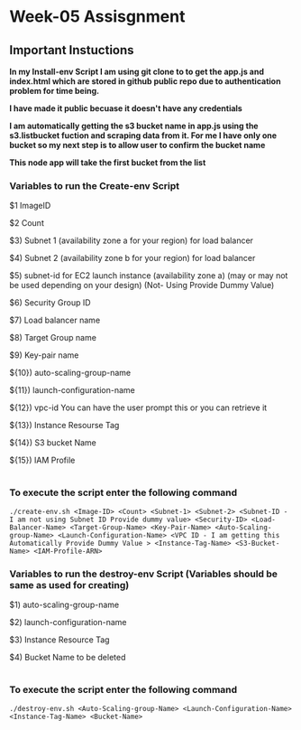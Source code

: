 # Week-05 Assisgnment

## Important Instuctions


**In my Install-env Script I am using git clone to to get the app.js and index.html which are stored in github public repo due to authentication problem for time being.**

**I have made it public becuase it doesn't have any credentials**

**I am automatically getting the s3 bucket name in app.js using the s3.listbucket fuction and scraping data from it. For me I have only one bucket so my next step is to allow user to confirm the bucket name**

**This node app will take the first bucket from the list**

### Variables to run the Create-env Script

 $1    ImageID

 $2    Count

 $3)	Subnet 1 (availability zone a for your region) for load balancer

 $4)	Subnet 2 (availability zone b for your region) for load balancer

 $5)	subnet-id for EC2 launch instance (availability zone a) (may or may not be used depending on your design) (Not- Using Provide Dummy Value)

 $6)	Security Group ID

 $7)	Load balancer name

 $8)	Target Group name

 $9)	Key-pair name

 ${10})	auto-scaling-group-name

 ${11})	launch-configuration-name

 ${12})	vpc-id You can have the user prompt this or you can retrieve it

 ${13}) Instance Resourse Tag
 
 ${14}) S3 bucket Name
 
 ${15}) IAM Profile

#

### To execute the script enter the following command

    ./create-env.sh <Image-ID> <Count> <Subnet-1> <Subnet-2> <Subnet-ID - I am not using Subnet ID Provide dummy value> <Security-ID> <Load-Balancer-Name> <Target-Group-Name> <Key-Pair-Name> <Auto-Scaling-group-Name> <Launch-Configuration-Name> <VPC ID - I am getting this Automatically Provide Dummy Value > <Instance-Tag-Name> <S3-Bucket-Name> <IAM-Profile-ARN>

### Variables to run the destroy-env Script (Variables should be same as used for creating)

 $1)	auto-scaling-group-name

 $2)	launch-configuration-name

 $3)	Instance Resource Tag

 $4)    Bucket Name to be deleted

#

### To execute the script enter the following command


    ./destroy-env.sh <Auto-Scaling-group-Name> <Launch-Configuration-Name> <Instance-Tag-Name> <Bucket-Name>

